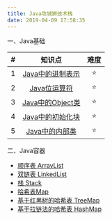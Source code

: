 ```yaml
---
title: Java攻城狮技术栈
date: 2019-04-09 17:58:35
---
```


一、Java基础

|  #   |                            知识点                            | 难度 |
| :--: | :----------------------------------------------------------: | :--: |
|  1   | [Java中的进制表示](/2018/06/10/java-binary-octal-decimal-hexadecimal/) |  ⭐️   |
|  2   |     [Java位运算符](/2018/06/16/java-bitwise-operation/)      |  ⭐️   |
|  3   |         [Java中的Object类](/2018/08/22/java-object/)         |  ⭐️   |
|  4   |  [Java中的初始化块](/2018/08/23/java-initialization-block/)  |  ⭐️   |
|  5   |       [Java中的内部类](/2019/01/12/java-inner-class/)        |  ⭐️   |

二、Java容器

* [顺序表 ArrayList](/2018/03/30/java-collections-api-arraylist/)
* [双链表 LinkedList](/2018/04/01/java-collections-api-linkedlist/)
* [栈 Stack](/2018/04/02/java-collections-api-stack/)
* [哈希表Map](/2020/02/17/java-collections-api-map/)
* [基于红黑树的哈希表 TreeMap](/2020/02/17/java-collections-api-treemap/)
* [基于拉链法的哈希表 HashMap](/2020/02/18/java-collections-api-hashmap/)

